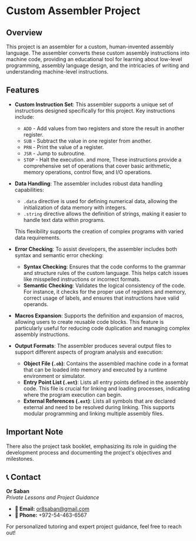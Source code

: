 # Custom Assembler Project

## Overview

This project is an assembler for a custom, human-invented assembly language. The assembler converts these custom assembly instructions into machine code, providing an educational tool for learning about low-level programming, assembly language design, and the intricacies of writing and understanding machine-level instructions.


## Features

- **Custom Instruction Set**: This assembler supports a unique set of instructions designed specifically for this project. Key instructions include:
  - `ADD` - Add values from two registers and store the result in another register.
  - `SUB` - Subtract the value in one register from another.
  - `PRN` - Print the value of a register.
  - `JSR` - Jump to subroutine.
  - `STOP` - Halt the execution.
  and more,
  These instructions provide a comprehensive set of operations that cover basic arithmetic, memory operations, control flow, and I/O operations.

- **Data Handling**: The assembler includes robust data handling capabilities:
  - `.data` directive is used for defining numerical data, allowing the initialization of data memory with integers.
  - `.string` directive allows the definition of strings, making it easier to handle text data within programs.
  
  This flexibility supports the creation of complex programs with varied data requirements.

- **Error Checking**: To assist developers, the assembler includes both syntax and semantic error checking:
  - **Syntax Checking**: Ensures that the code conforms to the grammar and structure rules of the custom language. This helps catch issues like misspelled instructions or incorrect formats.
  - **Semantic Checking**: Validates the logical consistency of the code. For instance, it checks for the proper use of registers and memory, correct usage of labels, and ensures that instructions have valid operands.

- **Macros Expansion**: Supports the definition and expansion of macros, allowing users to create reusable code blocks. This feature is particularly useful for reducing code duplication and managing complex assembly instructions.

- **Output Formats**: The assembler produces several output files to support different aspects of program analysis and execution:
  - **Object File (`.ob`)**: Contains the assembled machine code in a format that can be loaded into memory and executed by a runtime environment or simulator.
  - **Entry Point List (`.ent`)**: Lists all entry points defined in the assembly code. This file is crucial for linking and loading processes, indicating where the program execution can begin.
  - **External References (`.ext`)**: Lists all symbols that are declared external and need to be resolved during linking. This supports modular programming and linking multiple assembly files.

##  Important Note
There also the project task booklet, emphasizing its role in guiding the development process and documenting the project's objectives and milestones. 

## 📞 Contact

**Or Saban**  
*Private Lessons and Project Guidance*

- **📧 Email:** [or8saban@gmail.com](mailto:or8saban@gmail.com)  
- **📱 Phone:** +972-54-463-6567  

For personalized tutoring and expert project guidance, feel free to reach out!



